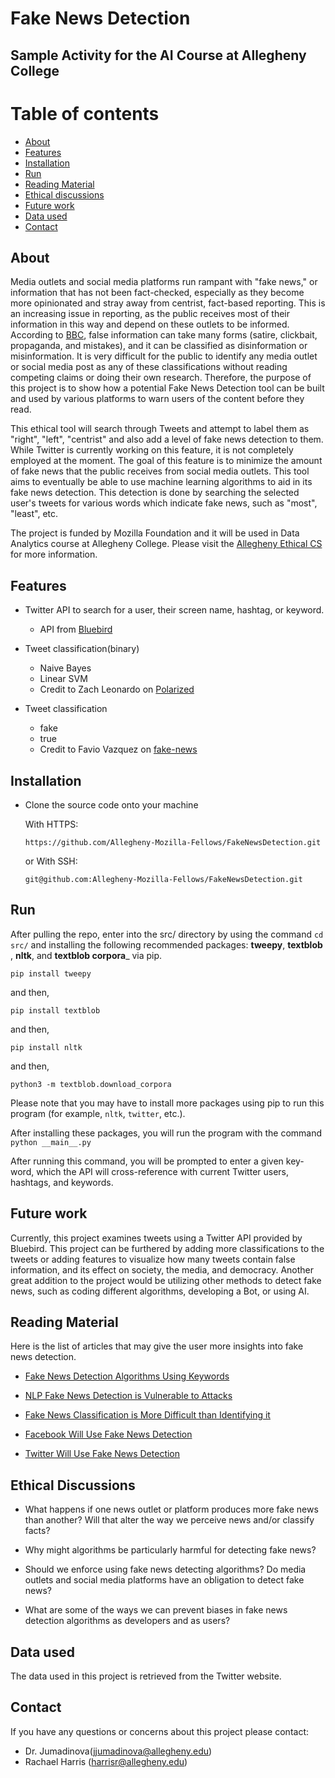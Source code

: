# Fake News Detection

## Sample Activity for the AI Course at Allegheny College

# Table of contents

* [About](#about)
* [Features](#features)
* [Installation](#installation)
* [Run](#run)
* [Reading Material](#reading-material)
* [Ethical discussions](#ethical-discussions)
* [Future work](#future-work)
* [Data used](#data-used)
* [Contact](#contact)

## About

Media outlets and social media platforms run rampant with "fake news," or information that has not been fact-checked, especially as they become more opinionated and stray away from centrist, fact-based reporting. This is an increasing issue in reporting, as the public receives most of their information in this way and depend on these outlets to be informed. According to [BBC](https://www.bbc.co.uk/bitesize/articles/zjykkmn), false information can take many forms (satire, clickbait, propaganda, and mistakes), and it can be classified as disinformation or misinformation. It is very difficult for the public to identify any media outlet or social media post as any of these classifications without reading competing claims or doing their own research. Therefore, the purpose of this project is to show how a potential Fake News Detection tool can be built and used by various platforms to warn users of the content before they read.

This ethical tool will search through Tweets and attempt to label them as "right", "left", "centrist" and also add a level of fake news detection to them. While Twitter is currently working on this feature, it is not completely employed at the moment. The goal of this feature is to minimize the amount of fake news that the public receives from social media outlets.  This tool aims to eventually be able to use machine learning algorithms to aid in its fake news detection. This detection is done by searching the selected user's tweets for various words which indicate fake news, such as "most", "least", etc.


The project is funded by Mozilla Foundation and it will be used in Data Analytics course at Allegheny College. Please visit the [Allegheny Ethical CS](https://csethics.allegheny.edu/) for more information.


## Features

- Twitter API to search for a user, their screen name, hashtag, or keyword.
  - API from [Bluebird](https://github.com/labteral/bluebird)

- Tweet classification(binary)
  - Naive Bayes
  - Linear SVM
  - Credit to Zach Leonardo on [Polarized](https://github.com/leonardoz15/Polarized)

 - Tweet classification
    - fake
    - true
    - Credit to Favio Vazquez on [fake-news](https://github.com/FavioVazquez/fake-news)



## Installation

- Clone the source code onto your machine

    With HTTPS:

    ```https://github.com/Allegheny-Mozilla-Fellows/FakeNewsDetection.git```

    or With SSH:

    ```git@github.com:Allegheny-Mozilla-Fellows/FakeNewsDetection.git```


## Run

After pulling the repo, enter into the src/ directory by using the command `cd src/` and installing the following recommended packages: __tweepy__, __textblob__ , __nltk__, and __textblob corpora___ via pip.

```shell
pip install tweepy
```
and then,

```shell
pip install textblob
```

and then,
```shell
pip install nltk
```

and then,
```shell
python3 -m textblob.download_corpora
```

Please note that you may have to install more packages using pip to run this program (for example, `nltk`, `twitter`, etc.).

After installing these packages, you will run the program with the command
 ```python __main__.py```

After running this command, you will be prompted to enter a given key-word, which the API will cross-reference with current Twitter users, hashtags, and keywords.


## Future work

Currently, this project examines tweets using a Twitter API provided by Bluebird. This project can be furthered by adding more classifications to the tweets or adding features to visualize how many tweets contain false information, and its effect on society, the media, and democracy. Another great addition to the project would be utilizing other methods to detect fake news, such as coding different algorithms, developing a Bot, or using AI.

## Reading Material

Here is the list of articles that may give the user more insights into fake news detection.

- [Fake News Detection Algorithms Using Keywords](https://news.mit.edu/2018/mit-csail-machine-learning-system-detects-fake-news-from-source-1004)

- [NLP Fake News Detection is Vulnerable to Attacks](https://arxiv.org/pdf/1901.09657.pdf)

- [Fake News Classification is More Difficult than Identifying it](https://scholar.smu.edu/cgi/viewcontent.cgi?article=1036&context=datasciencereview)

- [Facebook Will Use Fake News Detection](https://www.wired.com/story/facebook-click-gap-news-feed-changes/)

- [Twitter Will Use Fake News Detection](https://www.analyticsvidhya.com/blog/2019/12/detect-fight-neural-fake-news-nlp/)


## Ethical Discussions

- What happens if one news outlet or platform produces more fake news than another? Will that alter the way we perceive news and/or classify facts?

- Why might algorithms be particularly harmful for detecting fake news?

- Should we enforce using fake news detecting algorithms? Do media outlets and social media platforms have an obligation to detect fake news?

- What are some of the ways we can prevent biases in fake news detection algorithms as developers and as users?


## Data used

The data used in this project is retrieved from the Twitter website.


## Contact

If you have any questions or concerns about this project please contact:

- Dr. Jumadinova(jjumadinova@allegheny.edu)
- Rachael Harris (harrisr@allegheny.edu)
